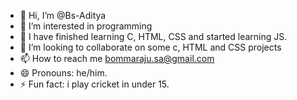 - 👋 Hi, I’m @Bs-Aditya
- 👀 I’m interested in programming
- 🌱 I have finished learning C, HTML, CSS and started learning JS.
- 💞️ I’m looking to collaborate on some c, HTML and CSS projects
- 📫 How to reach me bommaraju.sa@gmail.com
- 😄 Pronouns: he/him.
- ⚡ Fun fact: i play cricket in under 15.

<!---
Bs-Aditya/Bs-Aditya is a ✨ special ✨ repository because its `README.md` (this file) appears on your GitHub profile.
You can click the Preview link to take a look at your changes.
--->
